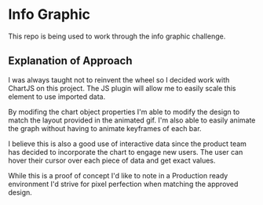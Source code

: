 # Info Graphic

This repo is being used to work through the info graphic challenge.

## Explanation of Approach

I was always taught not to reinvent the wheel so I decided work with ChartJS on this project. The JS plugin will allow me to easily scale this element to use imported data. 

By modifing the chart object properties I'm able to modify the design to match the layout provided in the animated gif. I'm also able to easily animate the graph without having to animate keyframes of each bar.

I believe this is also a good use of interactive data since the product team has decided to incorporate the chart to engage new users. The user can hover their cursor over each piece of data and get exact values.

While this is a proof of concept I'd like to note in a Production ready environment I'd strive for pixel perfection when matching the approved design.
